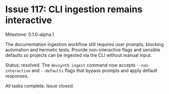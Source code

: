# Issue 117: CLI ingestion remains interactive

Milestone: 0.1.0-alpha.1

The documentation ingestion workflow still requires user prompts, blocking automation and hermetic tests. Provide non-interactive flags and sensible defaults so projects can be ingested via the CLI without manual input.

Status: resolved. The `devsynth ingest` command now accepts `--non-interactive`
and `--defaults` flags that bypass prompts and apply default responses.

All tasks complete. Issue closed.
